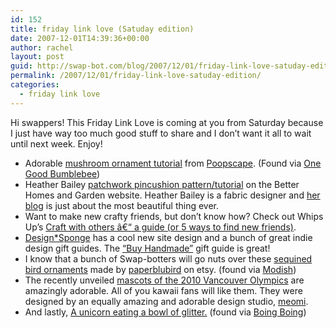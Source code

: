 ```yaml
---
id: 152
title: friday link love (Satuday edition)
date: 2007-12-01T14:39:36+00:00
author: rachel
layout: post
guid: http://swap-bot.com/blog/2007/12/01/friday-link-love-satuday-edition/
permalink: /2007/12/01/friday-link-love-satuday-edition/
categories:
  - friday link love
---
```

Hi swappers! This Friday Link Love is coming at you from Saturday because I just have way too much good stuff to share and I don&#8217;t want it all to wait until next week. Enjoy!

<ul style="display:none">
  <li>
    <a href="http://utero.pe/?rise_of_the_dead">Rise of the Dead movie download</a>
  </li>
</ul>

  * Adorable [mushroom ornament tutorial](http://www.poopscape.com/projects/mushroom/mushroom.htm) from [Poopscape](http://www.poopscape.com/index.htm). (Found via [One Good Bumblebee](http://www.onegoodbumblebee.com/blog/))
  * Heather Bailey [patchwork pincushion pattern/tutorial](http://www.bhg.com/bhg/story.jsp?storyid=/templatedata/bhg/story/data/1191362215296.xml) on the Better Homes and Garden website. Heather Bailey is a fabric designer and [her blog](http://heatherbailey.typepad.com/heather_bailey/) is just about the most beautiful thing ever. 
  * Want to make new crafty friends, but don&#8217;t know how? Check out Whips Up&#8217;s [Craft with others â€“ a guide (or 5 ways to find new friends)](http://whipup.net/2007/11/21/craft-with-others-%e2%80%93-a-guide-or-5-ways-to-find-new-friends/).
  * [Design*Sponge](http://www.designspongeonline.com/) has a cool new site design and a bunch of great indie design gift guides. The [&#8220;Buy Handmade&#8221;](http://www.designspongeonline.com/2007/11/2007-gift-guide-buy-handmade.html) gift guide is great!
  * I know that a bunch of Swap-botters will go nuts over these [sequined bird ornaments](http://www.etsy.com/shop.php?user_id=5035067&section_id=5032297) made by [paperblubird](http://www.etsy.com/shop.php?user_id=5035067) on etsy. (found via [Modish](http://modish.typepad.com/modish/2007/11/whats-a-christm.html))</a>
  * The recently unveiled [mascots of the 2010 Vancouver Olympics](http://www.vancouver2010.com/en/OrganizingCommittee/MediaCentre/FeatureStories/2007/11/27/76537_0711271407-872) are amazingly adorable. All of you kawaii fans will like them. They were designed by an equally amazing and adorable design studio, [meomi](http://www.meomi.com/).
  * And lastly, [A unicorn eating a bowl of glitter.](http://www.flickr.com/photos/apelad/2070879702/) (found via [Boing Boing](http://www.boingboing.net/))